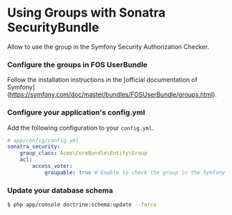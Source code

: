 Using Groups with Sonatra SecurityBundle
========================================

Allow to use the group in the Symfony Security Authorization Checker.

### Configure the groups in FOS UserBundle

Follow the installation instructions in the [official documentation of Symfony]
(https://symfony.com/doc/master/bundles/FOSUserBundle/groups.html).

### Configure your application's config.yml

Add the following configuration to your `config.yml`.

```yaml
# app/config/config.yml
sonatra_security:
    group_class: Acme\CoreBundle\Entity\Group
    acl:
        access_voter:
            groupable: true # Enable to check the group in the Symfony Security Authorization Checker (default true)
```

### Update your database schema

```bash
$ php app/console doctrine:schema:update --force
```
